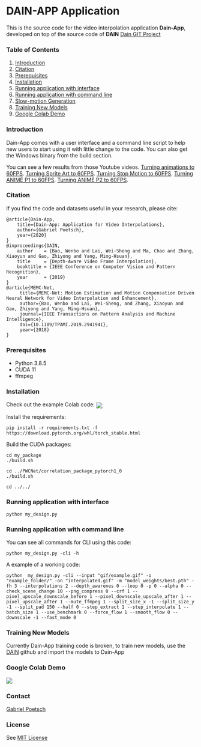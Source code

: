 
# DAIN-APP Application
This is the source code for the video interpolation application **Dain-App**, developed on top of the source code of **DAIN**
[Dain GIT Project](https://github.com/baowenbo/DAIN)


### Table of Contents
1. [Introduction](#introduction)
1. [Citation](#citation)
1. [Prerequisites](#prerequisites)
1. [Installation](#installation)
1. [Running application with interface](#running-application-with-interface)
1. [Running application with command line](#running-application-with-command-line) 
1. [Slow-motion Generation](#slow-motion-generation)
1. [Training New Models](#training-new-models)
1. [Google Colab Demo](#google-colab-demo)

### Introduction
Dain-App comes with a user interface and a command line script to help new users to start using it with little change to the code. You can also get the Windows binary from the build section.

You can see a few results from those Youtube videos.
[Turning animations to 60FPS](https://youtu.be/IK-Q3EcTnTA).
[Turning Sprite Art to 60FPS](https://youtu.be/q2i6FXVjNT0).
[Turning Stop Motion to 60FPS](https://youtu.be/eAUn7Nvx73s).
[Turning ANIME P1 to 60FPS](https://youtu.be/Auum01OEs8k).
[Turning ANIME P2 to 60FPS](https://youtu.be/x67aYuZ-0YI).


### Citation
If you find the code and datasets useful in your research, please cite:
	
	@article{Dain-App,
		title={Dain-App: Application for Video Interpolations},
		author={Gabriel Poetsch},
		year={2020}
	}
	@inproceedings{DAIN,
        author    = {Bao, Wenbo and Lai, Wei-Sheng and Ma, Chao and Zhang, Xiaoyun and Gao, Zhiyong and Yang, Ming-Hsuan}, 
        title     = {Depth-Aware Video Frame Interpolation}, 
        booktitle = {IEEE Conference on Computer Vision and Pattern Recognition},
        year      = {2019}
    }
    @article{MEMC-Net,
         title={MEMC-Net: Motion Estimation and Motion Compensation Driven Neural Network for Video Interpolation and Enhancement},
         author={Bao, Wenbo and Lai, Wei-Sheng, and Zhang, Xiaoyun and Gao, Zhiyong and Yang, Ming-Hsuan},
         journal={IEEE Transactions on Pattern Analysis and Machine Intelligence},
         doi={10.1109/TPAMI.2019.2941941},
         year={2018}
    }	

### Prerequisites
- Python 3.8.5
- CUDA 11
- ffmpeg

### Installation
Check out the example Colab code:
[<img src="https://colab.research.google.com/assets/colab-badge.svg" align="center">](https://colab.research.google.com/github/BurguerJohn/Dain-App/blob/master/Dain_App_Colab.ipynb)

Install the requirements:
	
	pip install -r requirements.txt -f https://download.pytorch.org/whl/torch_stable.html
	
Build the CUDA packages:

	cd my_package 
	./build.sh
	
	cd ../PWCNet/correlation_package_pytorch1_0
	./build.sh
	
	cd ../../	

### Running application with interface
    python my_design.py

### Running application with command line
You can see all commands for CLI using this code:

    python my_design.py -cli -h
A example of a working code:

    python  my_design.py -cli --input "gif/example.gif" -o "example_folder/" -on "interpolated.gif" -m "model_weights/best.pth" -fh 3 --interpolations 2 --depth_awarenes 0 --loop 0 -p 0 --alpha 0 --check_scene_change 10 --png_compress 0 --crf 1 --pixel_upscale_downscale_before 1 --pixel_downscale_upscale_after 1 --pixel_upscale_after 1 --mute_ffmpeg 1 --split_size_x -1 --split_size_y -1 --split_pad 150 --half 0 --step_extract 1 --step_interpolate 1 --batch_size 1 --use_benchmark 0 --force_flow 1 --smooth_flow 0 --downscale -1 --fast_mode 0

### Training New Models
Currently Dain-App training code is broken, to train new models, use the [DAIN](https://github.com/baowenbo/DAIN) github and import the models to Dain-App

### Google Colab Demo
[<img src="https://colab.research.google.com/assets/colab-badge.svg" align="center">](https://colab.research.google.com/github/BurguerJohn/Dain-App/blob/master/Dain_App_Colab.ipynb)

### Contact
[Gabriel Poetsch](mailto:griskai.yt@gmail.com)

### License
See [MIT License](https://github.com/BurguerJohn/Dain-App/blob/master/LICENSE)
